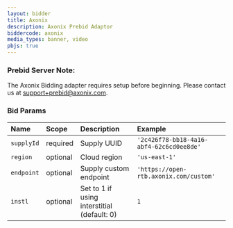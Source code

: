 ```yaml
---
layout: bidder
title: Axonix
description: Axonix Prebid Adaptor
biddercode: axonix
media_types: banner, video
pbjs: true
---
```


### Prebid Server Note:
The Axonix Bidding adapter requires setup before beginning. Please contact us at support+prebid@axonix.com.

### Bid Params

| Name          | Scope    | Description                                     | Example                                |
| :------------ | :------- | :---------------------------------------------- | :------------------------------------- |
| `supplyId`    | required | Supply UUID                                     | `'2c426f78-bb18-4a16-abf4-62c6cd0ee8de'` |
| `region`      | optional | Cloud region                                    | `'us-east-1'`                            |
| `endpoint`    | optional | Supply custom endpoint                          | `'https://open-rtb.axonix.com/custom'`   |
| `instl`       | optional | Set to 1 if using interstitial (default: 0)     | `1`   |
